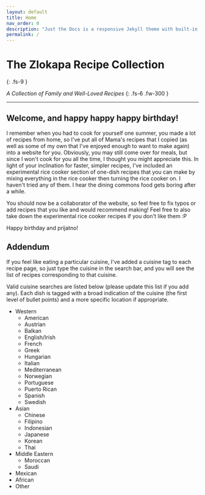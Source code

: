 ```yaml
---
layout: default
title: Home
nav_order: 0
description: "Just the Docs is a responsive Jekyll theme with built-in search that is easily customizable and hosted on GitHub Pages."
permalink: /
---
```


# The Zlokapa Recipe Collection
{: .fs-9 }

<i>A Collection of Family and Well-Loved Recipes</i>
{: .fs-6 .fw-300 }

---

## Welcome, and happy happy happy birthday!

I remember when you had to cook for yourself one summer, you made a lot of recipes from home, 
so I've put all of Mama's recipes that I copied (as well as some of my own that I've enjoyed 
enough to want to make again) into a website for you. Obviously, you may still come over for meals, 
but since I won't cook for you all the time, I thought you might appreciate this. In light of
your inclination for faster, simpler recipes, I've included an experimental rice cooker
section of one-dish recipes that you can make by mixing everything in the rice cooker then
turning the rice cooker on. I haven't tried any of them. I hear the  dining commons food 
gets boring after a while.

You should now be a collaborator of the website, so feel free to fix typos or add recipes 
that you like and would recommend making! Feel free to also take down the experimental rice
cooker recipes if you don't like them :P

Happy birthday and prijatno!

## Addendum

If you feel like eating a particular cuisine, I've added a cuisine tag to each recipe page,
so just type the cuisine in the search bar, and you will see the list of recipes corresponding to
that cuisine.

Valid cuisine searches are listed below (please update this list if you add any). Each dish is tagged
with a broad indication of the cuisine (the first level of bullet points) and a more specific location
if appropriate.

<ul>
	<li>Western
		<ul>
			<li>American</li>
			<li>Austrian</li>
			<li>Balkan</li>
			<li>English/Irish</li>
			<li>French</li>
			<li>Greek</li>
			<li>Hungarian</li>
			<li>Italian</li>
			<li>Mediterranean</li>
			<li>Norwegian</li>
			<li>Portuguese</li>
			<li>Puerto Rican</li>
			<li>Spanish</li>
			<li>Swedish</li>
		</ul>
	</li>
	<li>Asian
		<ul>
			<li>Chinese</li>
			<li>Filipino</li>
			<li>Indonesian</li>
			<li>Japanese</li>
			<li>Korean</li>
			<li>Thai</li>
		</ul>
	</li>
	<li>Middle Eastern
		<ul>
			<li>Moroccan</li>
			<li>Saudi</li>
		</ul>
	</li>
	<li>Mexican</li>
	<li>African</li>
	<li>Other</li>
</ul>